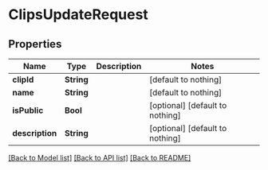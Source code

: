 # ClipsUpdateRequest


## Properties
Name | Type | Description | Notes
------------ | ------------- | ------------- | -------------
**clipId** | **String** |  | [default to nothing]
**name** | **String** |  | [default to nothing]
**isPublic** | **Bool** |  | [optional] [default to nothing]
**description** | **String** |  | [optional] [default to nothing]


[[Back to Model list]](../README.md#models) [[Back to API list]](../README.md#api-endpoints) [[Back to README]](../README.md)


